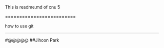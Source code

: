This is readme.md of cnu 5

=========================

how to use git

--------------------

#@@@@@
##Jihoon Park

